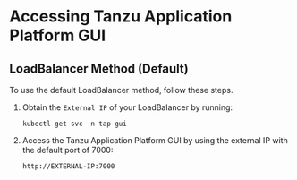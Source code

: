 # Accessing Tanzu Application Platform GUI

## <a id="lb-method"></a> LoadBalancer Method (Default)

To use the default LoadBalancer method, follow these steps.

1. Obtain the `External IP` of your LoadBalancer by running:

   ```
   kubectl get svc -n tap-gui
   ```
   
1. Access the Tanzu Application Platform GUI by using the external IP with the default port of 7000:

    ```
    http://EXTERNAL-IP:7000
    ```

